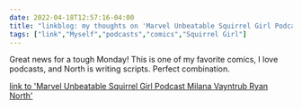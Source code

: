 ```yaml
---
date: 2022-04-18T12:57:16-04:00
title: "linkblog: my thoughts on 'Marvel Unbeatable Squirrel Girl Podcast Milana Vayntrub Ryan North'"
tags: ["link","Myself","podcasts","comics","Squirrel Girl"]
---
```

Great news for a tough Monday! This is one of my favorite comics, I love podcasts, and North is writing scripts. Perfect combination.
 
[link to 'Marvel Unbeatable Squirrel Girl Podcast Milana Vayntrub Ryan North'](https://gizmodo.com/marvel-unbeatable-squirrel-girl-podcast-debuts-today-1848805618)
